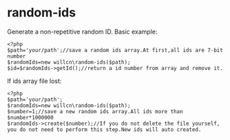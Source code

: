 # random-ids
Generate a non-repetitive random ID.
Basic example:
```
<?php
$path='your/path';//save a random ids array.At first,all ids are 7-bit number
$randomIds=new willcn\random-ids($path);
$id=$randomIds->getId();//return a id number from array and remove it.
```
If ids array file lost:
```
<?php
$path='your/path';
$randomIds=new willcn\random-ids($path);
$number=1;//save a new random ids array.All ids more than $number*1000000
$randomIds->create($number);//If you do not delete the file yourself, you do not need to perform this step.New ids will auto created.
```
